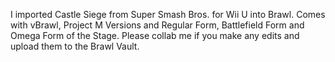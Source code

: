 I imported Castle Siege from Super Smash Bros. for Wii U into Brawl. Comes with vBrawl, Project M Versions and Regular Form, Battlefield Form and Omega Form of the Stage. Please collab me if you make any edits and upload them to the Brawl Vault.
